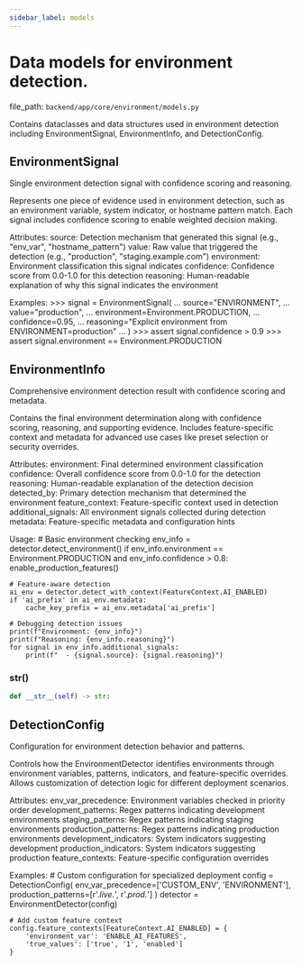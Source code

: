 ```yaml
---
sidebar_label: models
---
```


# Data models for environment detection.

  file_path: `backend/app/core/environment/models.py`

Contains dataclasses and data structures used in environment detection including
EnvironmentSignal, EnvironmentInfo, and DetectionConfig.

## EnvironmentSignal

Single environment detection signal with confidence scoring and reasoning.

Represents one piece of evidence used in environment detection, such as
an environment variable, system indicator, or hostname pattern match.
Each signal includes confidence scoring to enable weighted decision making.

Attributes:
    source: Detection mechanism that generated this signal (e.g., "env_var", "hostname_pattern")
    value: Raw value that triggered the detection (e.g., "production", "staging.example.com")
    environment: Environment classification this signal indicates
    confidence: Confidence score from 0.0-1.0 for this detection
    reasoning: Human-readable explanation of why this signal indicates the environment

Examples:
    >>> signal = EnvironmentSignal(
    ...     source="ENVIRONMENT",
    ...     value="production",
    ...     environment=Environment.PRODUCTION,
    ...     confidence=0.95,
    ...     reasoning="Explicit environment from ENVIRONMENT=production"
    ... )
    >>> assert signal.confidence > 0.9
    >>> assert signal.environment == Environment.PRODUCTION

## EnvironmentInfo

Comprehensive environment detection result with confidence scoring and metadata.

Contains the final environment determination along with confidence scoring,
reasoning, and supporting evidence. Includes feature-specific context and
metadata for advanced use cases like preset selection or security overrides.

Attributes:
    environment: Final determined environment classification
    confidence: Overall confidence score from 0.0-1.0 for the detection
    reasoning: Human-readable explanation of the detection decision
    detected_by: Primary detection mechanism that determined the environment
    feature_context: Feature-specific context used in detection
    additional_signals: All environment signals collected during detection
    metadata: Feature-specific metadata and configuration hints

Usage:
    # Basic environment checking
    env_info = detector.detect_environment()
    if env_info.environment == Environment.PRODUCTION and env_info.confidence > 0.8:
        enable_production_features()

    # Feature-aware detection
    ai_env = detector.detect_with_context(FeatureContext.AI_ENABLED)
    if 'ai_prefix' in ai_env.metadata:
        cache_key_prefix = ai_env.metadata['ai_prefix']

    # Debugging detection issues
    print(f"Environment: {env_info}")
    print(f"Reasoning: {env_info.reasoning}")
    for signal in env_info.additional_signals:
        print(f"  - {signal.source}: {signal.reasoning}")

### __str__()

```python
def __str__(self) -> str:
```

## DetectionConfig

Configuration for environment detection behavior and patterns.

Controls how the EnvironmentDetector identifies environments through
environment variables, patterns, indicators, and feature-specific overrides.
Allows customization of detection logic for different deployment scenarios.

Attributes:
    env_var_precedence: Environment variables checked in priority order
    development_patterns: Regex patterns indicating development environments
    staging_patterns: Regex patterns indicating staging environments
    production_patterns: Regex patterns indicating production environments
    development_indicators: System indicators suggesting development
    production_indicators: System indicators suggesting production
    feature_contexts: Feature-specific configuration overrides

Examples:
    # Custom configuration for specialized deployment
    config = DetectionConfig(
        env_var_precedence=['CUSTOM_ENV', 'ENVIRONMENT'],
        production_patterns=[r'.*live.*', r'.*prod.*']
    )
    detector = EnvironmentDetector(config)

    # Add custom feature context
    config.feature_contexts[FeatureContext.AI_ENABLED] = {
        'environment_var': 'ENABLE_AI_FEATURES',
        'true_values': ['true', '1', 'enabled']
    }
